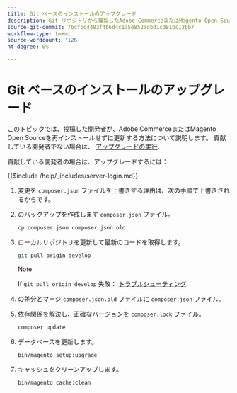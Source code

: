 ```yaml
---
title: Git ベースのインストールのアップグレード
description: Git リポジトリから複製したAdobe CommerceまたはMagento Open Sourceのインストールをアップグレードします。
source-git-commit: 7bcfbc4483f4b6d4c1a5e852adbd1cd81bc136b7
workflow-type: tm+mt
source-wordcount: '126'
ht-degree: 0%

---
```



# Git ベースのインストールのアップグレード

このトピックでは、投稿した開発者が、Adobe CommerceまたはMagento Open Sourceを再インストールせずに更新する方法について説明します。 貢献している開発者でない場合は、 [アップグレードの実行](../implementation/perform-upgrade.md).

貢献している開発者の場合は、アップグレードするには：

{{$include /help/_includes/server-login.md}}

1. 変更を `composer.json` ファイルを上書きする理由は、次の手順で上書きされるからです。

1. のバックアップを作成します `composer.json` ファイル。

   ```bash
   cp composer.json composer.json.old
   ```

1. ローカルリポジトリを更新して最新のコードを取得します。

   ```bash
   git pull origin develop
   ```

   >[!NOTE]
   >
   >If `git pull origin develop` 失敗： [トラブルシューティング](https://support.magento.com/hc/en-us/articles/360034229872).

1. の差分とマージ `composer.json.old` ファイルに `composer.json` ファイル。

1. 依存関係を解決し、正確なバージョンを `composer.lock` ファイル。

   ```bash
   composer update
   ```

1. データベースを更新します。

   ```bash
   bin/magento setup:upgrade
   ```

1. キャッシュをクリーンアップします。

   ```bash
   bin/magento cache:clean
   ```
